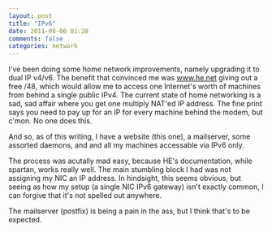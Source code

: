 ```yaml
---
layout: post
title: "IPv6"
date: 2011-08-06 01:28
comments: false
categories: network
---
```

I've been doing some home network improvements, namely upgrading it to
dual IP v4/v6. The benefit that convinced me was www.he.net giving out a
free /48, which would allow me to access one Internet's worth of
machines from behind a single public IPv4. The current state of home
networking is a sad, sad affair where you get one multiply NAT'ed IP
address. The fine print says you need to pay up for an IP for every
machine behind the modem, but c'mon. No one does this.

And so, as of this writing, I have a website (this one), a mailserver,
some assorted daemons, and and all my machines accessable via IPv6 only.

The process was acutally mad easy, because HE's documentation, while
spartan, works really well. The main stumbling block I had was not
assigning my NIC an IP address. In hindsight, this seems obvious, but
seeing as how my setup (a single NIC IPv6 gateway) isn't exactly common, I can forgive that it's not spelled out anywhere.

The mailserver (postfix) is being a pain in the ass, but I think that's
to be expected.
